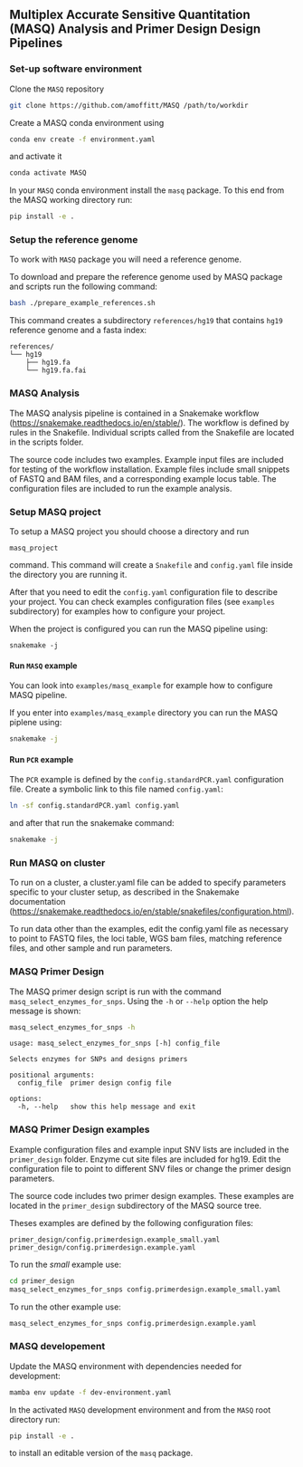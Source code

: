 ## Multiplex Accurate Sensitive Quantitation (MASQ) Analysis and Primer Design Design Pipelines


### Set-up software environment

Clone the `MASQ` repository

```bash
git clone https://github.com/amoffitt/MASQ /path/to/workdir
```

Create a MASQ conda environment using

```bash
conda env create -f environment.yaml
```

and activate it

```bash
conda activate MASQ
```

In your `MASQ` conda environment install the `masq` package. To this end from
the MASQ working directory run:

```bash
pip install -e .
```

### Setup the reference genome

To work with `MASQ` package you will need a reference genome.

To download and prepare the reference genome used by MASQ package and scripts
run the following command:

```bash
bash ./prepare_example_references.sh
```
This command creates a subdirectory `references/hg19` that contains
`hg19` reference genome and a fasta index:

```
references/
└── hg19
    ├── hg19.fa
    └── hg19.fa.fai
```

### MASQ Analysis

The MASQ analysis pipeline is contained in a Snakemake workflow 
(https://snakemake.readthedocs.io/en/stable/). The workflow is defined by 
rules in the Snakefile. Individual scripts called from the Snakefile are 
located in the scripts folder. 

The source code includes two examples.
Example input files are included for testing of the workflow installation. 
Example files include small snippets of FASTQ and BAM files, and a 
corresponding example locus table. The configuration files are included 
to run the example analysis. 

### Setup MASQ project

To setup a MASQ project you should choose a directory and run

```
masq_project
```

command. This command will create a `Snakefile` and `config.yaml` file inside
the directory you are running it. 

After that you need to edit the `config.yaml` configuration file to describe
your project. You can check examples configuration files (see `examples` 
subdirectory) for examples how to configure your project.

When the project is configured you can run the MASQ pipeline using:

```
snakemake -j
```


#### Run `MASQ` example

You can look into `examples/masq_example` for example how to configure MASQ 
pipeline. 

If you enter into `examples/masq_example` directory you can run the MASQ
piplene using:

```bash
snakemake -j
```

#### Run `PCR` example

The `PCR` example is defined by the `config.standardPCR.yaml` configuration file.
Create a symbolic link to this file named `config.yaml`:

```bash
ln -sf config.standardPCR.yaml config.yaml
```
and after that run the snakemake command:

```bash
snakemake -j
```

### Run MASQ on cluster

To run on a cluster, a cluster.yaml file can be added to specify parameters specific to your cluster setup, as described in the Snakemake documentation (https://snakemake.readthedocs.io/en/stable/snakefiles/configuration.html). 

To run data other than the examples, edit the config.yaml file as necessary to point to FASTQ files, the loci table, WGS bam files, matching reference files, and other sample and run parameters. 


### MASQ Primer Design
The MASQ primer design script is run with the command `masq_select_enzymes_for_snps`.
Using the `-h` or `--help` option the help message is shown:

```bash
masq_select_enzymes_for_snps -h
```

```
usage: masq_select_enzymes_for_snps [-h] config_file

Selects enzymes for SNPs and designs primers

positional arguments:
  config_file  primer design config file

options:
  -h, --help   show this help message and exit
```

### MASQ Primer Design examples

Example configuration files and example input SNV lists are included in the
`primer_design` folder. Enzyme cut site files are included for hg19. Edit the 
configuration file to point to different SNV files or change the primer 
design parameters. 

The source code includes two primer design examples. These examples are
located in the `primer_design` subdirectory of the MASQ source tree. 

Theses
examples are defined by the following configuration files:

```
primer_design/config.primerdesign.example_small.yaml
primer_design/config.primerdesign.example.yaml
```

To run the *small* example use:

```bash
cd primer_design
masq_select_enzymes_for_snps config.primerdesign.example_small.yaml
```

To run the other example use:

```bash
masq_select_enzymes_for_snps config.primerdesign.example.yaml
```

### MASQ developement

Update the MASQ environment with dependencies needed for development:

```bash
mamba env update -f dev-environment.yaml
```

In the activated `MASQ` development environment and from the `MASQ` root
directory run:

```bash
pip install -e .
```

to install an editable version of the `masq` package.
